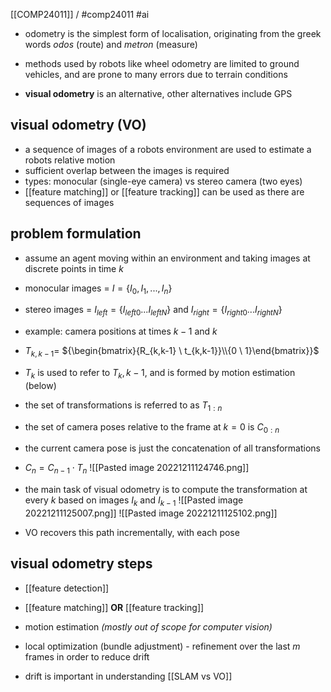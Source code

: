 [[COMP24011]] / #comp24011
#ai

- odometry is the simplest form of localisation, originating from the greek words *odos* (route) and *metron* (measure)

- methods used by robots like wheel odometry are limited to ground vehicles, and are prone to many errors due to terrain conditions
- **visual odometry** is an alternative, other alternatives include GPS

## visual odometry (VO)
- a sequence of images of a robots environment are used to estimate a robots relative motion
- sufficient overlap between the images is required
- types: monocular (single-eye camera) vs stereo camera (two eyes)
- [[feature matching]] or [[feature tracking]] can be used as there are sequences of images

## problem formulation
- assume an agent moving within an environment and taking images at discrete points in time $k$
- monocular images = $I = \{I_0,I_1,...,I_n\}$
- stereo images = $I_{left} = \{I_{left0}...I_{leftN}\}$ and $I_{right} = \{I_{right0}...I_{rightN}\}$

- example: camera positions at times $k-1$ and $k$
- $T_{k,k-1} =$
  ${\begin{bmatrix}{R_{k,k-1} \ t_{k,k-1}}\\{0 \ 1}\end{bmatrix}}$
- $T_k$ is used to refer to ${T_k,k-1}$, and is formed by motion estimation (below)

- the set of transformations is referred to as $T_{1:n}$
- the set of camera poses relative to the frame at $k=0$ is $C_{0:n}$

- the current camera pose is just the concatenation of all transformations
- $C_n = C_{n-1}\cdot T_n$
![[Pasted image 20221211124746.png]]

- the main task of visual odometry is to compute the transformation at every $k$ based on images $I_k$ and $I_{k-1}$
![[Pasted image 20221211125007.png]]
![[Pasted image 20221211125102.png]]

- VO recovers this path incrementally, with each pose

## visual odometry steps
- [[feature detection]]
- [[feature matching]] **OR** [[feature tracking]]
- motion estimation *(mostly out of scope for computer vision)*
- local optimization (bundle adjustment) - refinement over the last $m$ frames in order to reduce drift

- drift is important in understanding [[SLAM vs VO]]